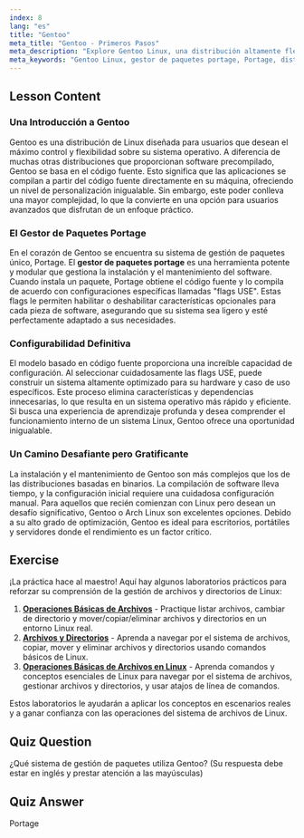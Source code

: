```yaml
---
index: 8
lang: "es"
title: "Gentoo"
meta_title: "Gentoo - Primeros Pasos"
meta_description: "Explore Gentoo Linux, una distribución altamente flexible creada para usuarios avanzados. Aprenda sobre el gestor de paquetes portage basado en código fuente y sus potentes opciones de configuración."
meta_keywords: "Gentoo Linux, gestor de paquetes portage, Portage, distribución Linux, tutorial Gentoo, Linux avanzado, configurabilidad Gentoo"
---
```


## Lesson Content

### Una Introducción a Gentoo

Gentoo es una distribución de Linux diseñada para usuarios que desean el máximo control y flexibilidad sobre su sistema operativo. A diferencia de muchas otras distribuciones que proporcionan software precompilado, Gentoo se basa en el código fuente. Esto significa que las aplicaciones se compilan a partir del código fuente directamente en su máquina, ofreciendo un nivel de personalización inigualable. Sin embargo, este poder conlleva una mayor complejidad, lo que la convierte en una opción para usuarios avanzados que disfrutan de un enfoque práctico.

### El Gestor de Paquetes Portage

En el corazón de Gentoo se encuentra su sistema de gestión de paquetes único, Portage. El **gestor de paquetes portage** es una herramienta potente y modular que gestiona la instalación y el mantenimiento del software. Cuando instala un paquete, Portage obtiene el código fuente y lo compila de acuerdo con configuraciones específicas llamadas "flags USE". Estas flags le permiten habilitar o deshabilitar características opcionales para cada pieza de software, asegurando que su sistema sea ligero y esté perfectamente adaptado a sus necesidades.

### Configurabilidad Definitiva

El modelo basado en código fuente proporciona una increíble capacidad de configuración. Al seleccionar cuidadosamente las flags USE, puede construir un sistema altamente optimizado para su hardware y caso de uso específicos. Este proceso elimina características y dependencias innecesarias, lo que resulta en un sistema operativo más rápido y eficiente. Si busca una experiencia de aprendizaje profunda y desea comprender el funcionamiento interno de un sistema Linux, Gentoo ofrece una oportunidad inigualable.

### Un Camino Desafiante pero Gratificante

La instalación y el mantenimiento de Gentoo son más complejos que los de las distribuciones basadas en binarios. La compilación de software lleva tiempo, y la configuración inicial requiere una cuidadosa configuración manual. Para aquellos que recién comienzan con Linux pero desean un desafío significativo, Gentoo o Arch Linux son excelentes opciones. Debido a su alto grado de optimización, Gentoo es ideal para escritorios, portátiles y servidores donde el rendimiento es un factor crítico.

## Exercise

¡La práctica hace al maestro! Aquí hay algunos laboratorios prácticos para reforzar su comprensión de la gestión de archivos y directorios de Linux:

1. **[Operaciones Básicas de Archivos](https://labex.io/es/labs/linux-basic-files-operations-270248)** - Practique listar archivos, cambiar de directorio y mover/copiar/eliminar archivos y directorios en un entorno Linux real.
2. **[Archivos y Directorios](https://labex.io/es/labs/linux-files-and-directories-270246)** - Aprenda a navegar por el sistema de archivos, copiar, mover y eliminar archivos y directorios usando comandos básicos de Linux.
3. **[Operaciones Básicas de Archivos en Linux](https://labex.io/es/labs/linux-basic-file-operations-in-linux-18001)** - Aprenda comandos y conceptos esenciales de Linux para navegar por el sistema de archivos, gestionar archivos y directorios, y usar atajos de línea de comandos.

Estos laboratorios le ayudarán a aplicar los conceptos en escenarios reales y a ganar confianza con las operaciones del sistema de archivos de Linux.

## Quiz Question

¿Qué sistema de gestión de paquetes utiliza Gentoo? (Su respuesta debe estar en inglés y prestar atención a las mayúsculas)

## Quiz Answer

Portage
